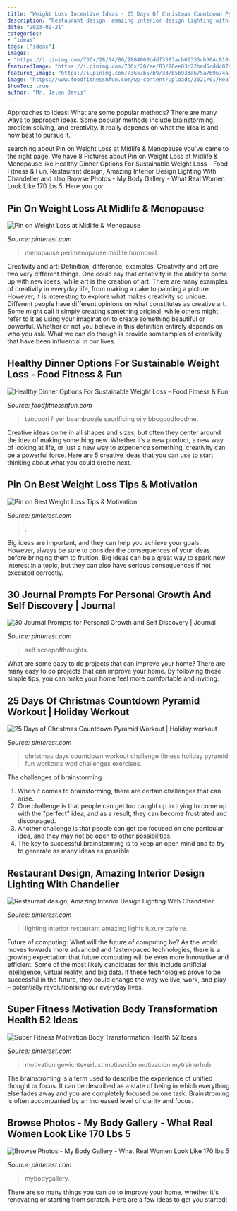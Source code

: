 ```yaml
---
title: "Weight Loss Incentive Ideas - 25 Days Of Christmas Countdown Pyramid Workout"
description: "Restaurant design, amazing interior design lighting with chandelier"
date: "2023-02-21"
categories:
- "ideas"
tags: ["ideas"]
images:
- "https://i.pinimg.com/736x/28/04/06/2804060bddf3583acb66335cb364c010---days-of-christmas-countdown-to-christmas.jpg"
featuredImage: "https://i.pinimg.com/736x/20/ee/83/20ee83c22bed5cddc87a7d4f93fc4cf7.jpg"
featured_image: "https://i.pinimg.com/736x/b5/b9/33/b5b933a675a769674a1431ce954e0658.jpg"
image: "https://www.foodfitnessnfun.com/wp-content/uploads/2021/01/Healthy-Dinner-Options-For-Sustainable-Weight-Loss.jpg"
ShowToc: true
author: "Mr. Jalen Davis"
---
```



Approaches to ideas: What are some popular methods?
There are many ways to approach ideas. Some popular methods include brainstorming, problem solving, and creativity. It really depends on what the idea is and how best to pursue it.

	

		
searching about Pin on Weight Loss at Midlife &amp; Menopause you've came to the right page. We have 8 Pictures about Pin on Weight Loss at Midlife &amp; Menopause like Healthy Dinner Options For Sustainable Weight Loss - Food Fitness &amp; Fun, Restaurant design, Amazing Interior Design Lighting With Chandelier and also Browse Photos - My Body Gallery - What Real Women Look Like 170 lbs 5. Here you go:
		
    
## Pin On Weight Loss At Midlife &amp; Menopause

<img loading=lazy src="https://i.pinimg.com/736x/b5/b9/33/b5b933a675a769674a1431ce954e0658.jpg" onerror="this.onerror=null;this.src='https://tse3.mm.bing.net/th?id=OIP.eMdfD0EmlgWju4yYMYLHjAHaO0&amp;pid=15.1';" alt="Pin on Weight Loss at Midlife &amp; Menopause">

_Source: pinterest.com_

>menopause perimenopause midlife hormonal. 

	

Creativity and art: Definition, difference, examples.
Creativity and art are two very different things. One could say that creativity is the ability to come up with new ideas, while art is the creation of art. There are many examples of creativity in everyday life, from making a cake to painting a picture. However, it is interesting to explore what makes creativity so unique.
Different people have different opinions on what constitutes as creative art. Some might call it simply creating something original, while others might refer to it as using your imagination to create something beautiful or powerful. Whether or not you believe in this definition entirely depends on who you ask. What we can do though is provide someamples of creativity that have been influential in our lives.

    
## Healthy Dinner Options For Sustainable Weight Loss - Food Fitness &amp; Fun

<img loading=lazy src="https://www.foodfitnessnfun.com/wp-content/uploads/2021/01/Healthy-Dinner-Options-For-Sustainable-Weight-Loss.jpg" onerror="this.onerror=null;this.src='https://tse1.mm.bing.net/th?id=OIP.dWjUNLE5uzxstwCBk4EryAHaGu&amp;pid=15.1';" alt="Healthy Dinner Options For Sustainable Weight Loss - Food Fitness &amp; Fun">

_Source: foodfitnessnfun.com_

>tandoori fryer baamboozle sacrificing oily bbcgoodfoodme. 

	

Creative ideas come in all shapes and sizes, but often they center around the idea of making something new. Whether it’s a new product, a new way of looking at life, or just a new way to experience something, creativity can be a powerful force. Here are 5 creative ideas that you can use to start thinking about what you could create next.

    
## Pin On Best Weight Loss Tips &amp; Motivation

<img loading=lazy src="https://i.pinimg.com/736x/ca/3f/de/ca3fde91089c81954a8da27090e7a610.jpg" onerror="this.onerror=null;this.src='https://tse1.mm.bing.net/th?id=OIP.nU7vAO74sg6fnQ-6zP-YYgAAAA&amp;pid=15.1';" alt="Pin on Best Weight Loss Tips &amp; Motivation">

_Source: pinterest.com_

>. 

	

Big ideas are important, and they can help you achieve your goals. However, always be sure to consider the consequences of your ideas before bringing them to fruition. Big ideas can be a great way to spark new interest in a topic, but they can also have serious consequences if not executed correctly.

    
## 30 Journal Prompts For Personal Growth And Self Discovery | Journal

<img loading=lazy src="https://i.pinimg.com/736x/eb/0e/bf/eb0ebf244d9a9ef2e4da32caf61adabb.jpg" onerror="this.onerror=null;this.src='https://tse2.mm.bing.net/th?id=OIP.h6QZOol3jurWLwWJTBRrgwHaPb&amp;pid=15.1';" alt="30 Journal Prompts for Personal Growth and Self Discovery | Journal">

_Source: pinterest.com_

>self scoopofthoughts. 

	

What are some easy to do projects that can improve your home?
There are many easy to do projects that can improve your home. By following these simple tips, you can make your home feel more comfortable and inviting.

    
## 25 Days Of Christmas Countdown Pyramid Workout | Holiday Workout

<img loading=lazy src="https://i.pinimg.com/736x/28/04/06/2804060bddf3583acb66335cb364c010---days-of-christmas-countdown-to-christmas.jpg" onerror="this.onerror=null;this.src='https://tse3.mm.bing.net/th?id=OIP.RTgVzwF-14ngLEfRG1zWYgHaJ4&amp;pid=15.1';" alt="25 Days of Christmas Countdown Pyramid Workout | Holiday workout">

_Source: pinterest.com_

>christmas days countdown workout challenge fitness holiday pyramid fun workouts wod challenges exercises. 

	

The challenges of brainstorming
1. When it comes to brainstorming, there are certain challenges that can arise.
2. One challenge is that people can get too caught up in trying to come up with the "perfect" idea, and as a result, they can become frustrated and discouraged.
3. Another challenge is that people can get too focused on one particular idea, and they may not be open to other possibilities.
4. The key to successful brainstorming is to keep an open mind and to try to generate as many ideas as possible.

    
## Restaurant Design, Amazing Interior Design Lighting With Chandelier

<img loading=lazy src="https://i.pinimg.com/736x/5e/2a/b7/5e2ab7a7dd26c7f0b93b5a7736a27d9a--interior-lighting-lighting-ideas.jpg" onerror="this.onerror=null;this.src='https://tse4.mm.bing.net/th?id=OIP.qRN6mJ4UUJxc8fWL9gqRagHaF2&amp;pid=15.1';" alt="Restaurant design, Amazing Interior Design Lighting With Chandelier">

_Source: pinterest.com_

>lighting interior restaurant amazing lights luxury cafe re. 

	

Future of computing: What will the future of computing be?
As the world moves towards more advanced and faster-paced technologies, there is a growing expectation that future computing will be even more innovative and efficient. Some of the most likely candidates for this include artificial intelligence, virtual reality, and big data. If these technologies prove to be successful in the future, they could change the way we live, work, and play – potentially revolutionising our everyday lives.

    
## Super Fitness Motivation Body Transformation Health 52 Ideas

<img loading=lazy src="https://i.pinimg.com/736x/20/ee/83/20ee83c22bed5cddc87a7d4f93fc4cf7.jpg" onerror="this.onerror=null;this.src='https://tse3.mm.bing.net/th?id=OIP.QItFil3-PBSQIIu2U19ZDAAAAA&amp;pid=15.1';" alt="Super Fitness Motivation Body Transformation Health 52 Ideas">

_Source: pinterest.com_

>motivation gewichtsverlust motivación motivacion mytrainerhub. 

	

The brainstroming is a term used to describe the experience of unified thought or focus. It can be described as a state of being in which everything else fades away and you are completely focused on one task. Brainstroming is often accompanied by an increased level of clarity and focus.

    
## Browse Photos - My Body Gallery - What Real Women Look Like 170 Lbs 5

<img loading=lazy src="https://i.pinimg.com/736x/57/36/39/573639cddf88a46b665a7abe6bbba81b--size--real-women.jpg" onerror="this.onerror=null;this.src='https://tse3.mm.bing.net/th?id=OIP.8YmW2dUPW3TEvkcTFiepswHaJ6&amp;pid=15.1';" alt="Browse Photos - My Body Gallery - What Real Women Look Like 170 lbs 5">

_Source: pinterest.com_

>mybodygallery. 

	

There are so many things you can do to improve your home, whether it's renovating or starting from scratch. Here are a few ideas to get you started:

